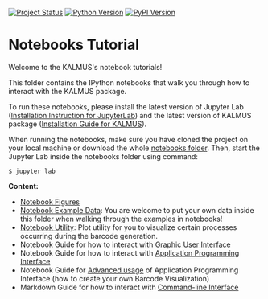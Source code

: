 [![Project Status](https://img.shields.io/pypi/status/kalmus.svg)](https://pypi.org/project/kalmus/)
[![Python Version](https://img.shields.io/pypi/pyversions/kalmus.svg)](https://pypi.org/project/kalmus/)
[![PyPI Version](https://img.shields.io/pypi/v/kalmus.svg)](https://pypi.org/project/kalmus/)

# Notebooks Tutorial
Welcome to the KALMUS's notebook tutorials!

This folder contains the IPython notebooks that walk you through how to interact with the KALMUS package.

To run these notebooks, please install the latest version of Jupyter Lab 
([Installation Instruction for JupyterLab](https://jupyterlab.readthedocs.io/en/stable/getting_started/installation.html)) 
and the latest version of KALMUS package ([Installation Guide for KALMUS](https://kalmus-color-toolkit.github.io/KALMUS/install.html)).
 
When running the notebooks, make sure you have cloned the project on your local machine or download the whole 
[notebooks folder](../notebooks). Then, start the Jupyter Lab inside the notebooks folder using command:

```
$ jupyter lab
```

**Content:**  
- [Notebook Figures](notebook_figures)
- [Notebook Example Data](notebook_example_data): You are welcome to put your own data inside this folder when walking 
through the examples in notebooks!
- [Notebook Utility](notebook_utils.py): Plot utility for you to visualize certain processes occurring during the 
barcode generation.
- Notebook Guide for how to interact with [Graphic User Interface](user_guide_for_kalmus_gui.ipynb)
- Notebook Guide for how to interact with [Application Programming Interface](user_guide_for_kalmus_api.ipynb)
- Notebook Guide for [Advanced usage](advanced_gui_for_kalmus_api.ipynb) of Application Programming Interface (how to create your own Barcode Visualization)
- Markdown Guide for how to interact with [Command-line Interface](USAGE_COMMAND_LINE_UI.md)
